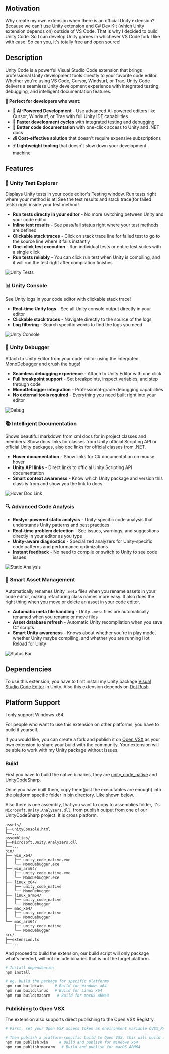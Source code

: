 ## Motivation
Why create my own extension when there is an official Unity extension? Because we can't use Unity extension and C# Dev Kit (which Unity extension depends on) outside of VS Code. That is why I decided to build Unity Code. So I can develop Unity games in whichever VS Code fork I like with ease. So can you, it's totally free and open source!

## Description

Unity Code is a powerful Visual Studio Code extension that brings professional Unity development tools directly to your favorite code editor. Whether you're using VS Code, Cursor, Windsurf, or Trae, Unity Code delivers a seamless Unity development experience with integrated testing, debugging, and intelligent documentation features.

**🎯 Perfect for developers who want:**
- **🤖 AI-Powered Development** - Use advanced AI-powered editors like Cursor, Windsurf, or Trae with full Unity IDE capabilities
- **🚀 Faster development cycles** with integrated testing and debugging
- **📖 Better code documentation** with one-click access to Unity and .NET docs
- **💰 Cost-effective solution** that doesn't require expensive subscriptions
- **⚡ Lightweight tooling** that doesn't slow down your development machine

## Features

### 🧪 Unity Test Explorer
Displays Unity tests in your code editor's Testing window. Run tests right where your method is at! See the test results and stack trace(for failed tests) right inside your test method!

- **Run tests directly in your editor** - No more switching between Unity and your code editor
- **Inline test results** - See pass/fail status right where your test methods are defined
- **Clickable stack traces** - Click on stack trace line for failed test to go to the source line where it fails instantly
- **One-click test execution** - Run individual tests or entire test suites with a single click
- **Run tests reliably** - You can click run test when Unity is compiling, and it will run the test right after compilation finishes

![Unity Tests](./assets/Run%20Unity%20Tests%20In%20Trae.png)

### 📊 Unity Console
See Unity logs in your code editor with clickable stack trace!

- **Real-time Unity logs** - See all Unity console output directly in your editor
- **Clickable stack traces** - Navigate directly to the source of the logs
- **Log filtering** - Search specific words to find the logs you need

![Unity Console](./assets/Unity%20Console.png)

### 🐛 Unity Debugger
Attach to Unity Editor from your code editor using the integrated MonoDebugger and crush the bugs!

- **Seamless debugging experience** - Attach to Unity Editor with one click
- **Full breakpoint support** - Set breakpoints, inspect variables, and step through code
- **MonoDebugger integration** - Professional-grade debugging capabilities
- **No external tools required** - Everything you need built right into your editor

![Debug](./assets/Debug%20in%20Trae.png)

### 📚 Intelligent Documentation
Shows beautiful markdown from xml docs for in project classes and members. Show docs links for classes from Unity official Scripting API or official Unity packages, also doc links for official classes from .NET.

- **Hover documentation** - Show links for C# documentation on mouse hover
- **Unity API links** - Direct links to official Unity Scripting API documentation
- **Smart context awareness** - Know which Unity package and version this class is from and show you the link to docs

![Hover Doc Link](./assets/Hover%20Doc%20Link.png)

### 🔍 Advanced Code Analysis
- **Roslyn-powered static analysis** - Unity-specific code analysis that understands Unity patterns and best practices
- **Real-time problem detection** - See issues, warnings, and suggestions directly in your editor as you type
- **Unity-aware diagnostics** - Specialized analyzers for Unity-specific code patterns and performance optimizations
- **Instant feedback** - No need to compile or switch to Unity to see code issues

![Static Analysis](./assets/Static%20Analysis.png)

### 🔄 Smart Asset Management
Automatically renames Unity `.meta` files when you rename assets in your code editor, making refactoring class names more easy. It also does the right thing when you move or delete an asset in your code editor.

- **Automatic meta file handling** - Unity `.meta` files are automatically renamed when you rename or move files
- **Asset database refresh** - Automatic Unity recompilation when you save C# scripts
- **Smart Unity awareness** - Knows about whether you're in play mode, whether Unity maybe compiling, and whether you are running Hot Reload for Unity

![Status Bar](./assets/Status%20Bar.png)

## Dependencies
To use this extension, you have to first install my Unity package [Visual Studio Code Editor](https://github.com/hackerzhuli/com.hackerzhuli.code) in Unity. Also this extension depends on [Dot Rush](https://github.com/JaneySprings/DotRush).

## Platform Support
I only support Windows x64.

For people who want to use this extension on other platforms, you have to build it yourself.

If you would like, you can create a fork and publish it on [Open VSX](https://open-vsx.org/) as your own extension to share your build with the community. Your extension will be able to work with my Unity package without issues.

### Build
First you have to build the native binaries, they are [unity_code_native](https://github.com/hackerzhuli/unity_code_native) and [UnityCodeSharp](https://github.com/hackerzhuli/UnityCodeSharp).

Once you have built them, copy them(just the executables are enough) into the platform specific folder in bin directory. Like shown below.

Also there is one assembly, that you want to copy to assemblies folder, it's `Microsoft.Unity.Analyzers.dll`, from publish output from one of our UnityCodeSharp project. It is cross platform.

```
assets/
├──unityConsole.html
└──...
assemblies/
├──Microsoft.Unity.Analyzers.dll
└──...
bin/
├── win_x64/
│   ├── unity_code_native.exe
│   └── MonoDebugger.exe
├── win_arm64/
│   ├── unity_code_native.exe
│   └── MonoDebugger.exe
├── linux_x64/
│   ├── unity_code_native
│   └── MonoDebugger
├── linux_arm64/
│   ├── unity_code_native
│   └── MonoDebugger
├── mac_x64/
│   ├── unity_code_native
│   └── MonoDebugger
└── mac_arm64/
    ├── unity_code_native
    └── MonoDebugger
src/
├──extension.ts
└──...
```

And proceed to build the extension, our build script will only package what's needed, will not include binaries that is not the target platform.

``` bash
# Install dependencies
npm install

# eg. build the package for specific platforms
npm run build:win     # Build for Windows x64
npm run build:linux   # Build for Linux x64
npm run build:macarm   # Build for macOS ARM64
```

### Publishing to Open VSX

The extension also supports direct publishing to the Open VSX Registry.

```bash
# First, set your Open VSX access token as environment variable OVSX_PAT in your terminal or OS

# Then publish a platform-specific build to Open VSX, this will build and publish the extension for the specified platform
npm run publish:win     # Build and publish for Windows x64
npm run publish:macarm   # Build and publish for macOS ARM64
```
